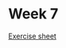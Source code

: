 # Week 7
[Exercise sheet](https://docs.google.com/document/d/1jpqmitlHKeIcWzDdbe-jO281xFQiGywP3c2iKCDeffQ/edit)
